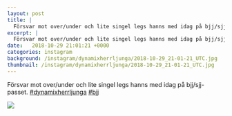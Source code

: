 ```yaml
---
layout: post
title: |
  Försvar mot over/under och lite singel legs hanns med idag på bjj/sjj-passet
excerpt: |
  Försvar mot over/under och lite singel legs hanns med idag på bjj/sjj-passet.  
date:   2018-10-29 21:01:21 +0000
categories: instagram
background: /instagram/dynamixherrljunga/2018-10-29_21-01-21_UTC.jpg
thumbnail: /instagram/dynamixherrljunga/2018-10-29_21-01-21_UTC.jpg
---
```

Försvar mot over/under och lite singel legs hanns med idag på bjj/sjj-passet. [#dynamixherrljunga](https://www.instagram.com/explore/tags/dynamixherrljunga/) [#bjj](https://www.instagram.com/explore/tags/bjj/)



<img src='/www-dynamix-herrljunga/instagram/dynamixherrljunga/2018-10-29_21-01-21_UTC.jpg' class='img-fluid' />
